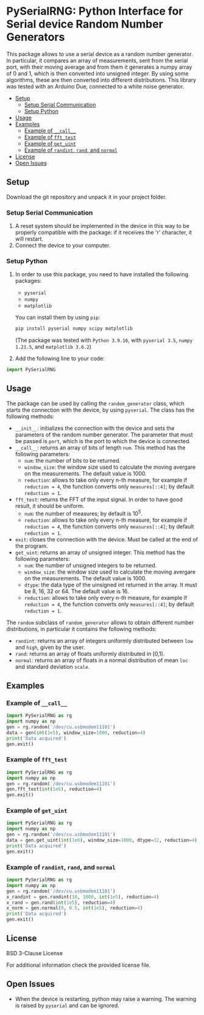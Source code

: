 <!-- omit in toc -->
# PySerialRNG: Python Interface for Serial device Random Number Generators
This package allows to use a serial device as a random number generator. In particular, it compares an array of measurements, sent from the serial port, with their moving average and from them it generates a numpy array of 0 and 1, which is then converted into unsigned integer. By using some algorithms, these are then converted into different distributions. 
This library was tested with an Arduino Due, connected to a white noise generator.

- [Setup](#setup)
  - [Setup Serial Communication](#setup-serial-communication)
  - [Setup Python](#setup-python)
- [Usage](#usage)
- [Examples](#examples)
  - [Example of ```__call__```](#example-of-__call__)
  - [Example of ```fft_test```](#example-of-fft_test)
  - [Example of ```get_uint```](#example-of-get_uint)
  - [Example of ```randint```, ```rand```, and ```normal```](#example-of-randint-rand-and-normal)
- [License](#license)
- [Open Issues](#open-issues)

## Setup
Download the git repository and unpack it in your project folder.

### Setup Serial Communication
1. A reset system should be implemented in the device in this way to be properly compatible with the package: if it receives the 'r' character, it will restart.
2. Connect the device to your computer.

### Setup Python
1. In order to use this package, you need to have installed the following packages:
    - ```pyserial```
    - ```numpy```
    - ```matplotlib```

    You can install them by using ```pip```:
    ```zsh
    pip install pyserial numpy scipy matplotlib
    ```
    (The package was tested with ```Python 3.9.16```, with ```pyserial 3.5```, ```numpy 1.21.5```, and ```matplotlib 3.6.2```)
2. Add the following line to your code:
```python
import PySerialRNG
```

## Usage
The package can be used by calling the ```random_generator``` class, which starts the connection with the device, by using ```pyserial```. The class has the following methods:
- ```__init__```: initializes the connection with the device and sets the parameters of the random number generator. The parameter that must be passed is ```port```, which is the port to which the device is connected.
- ```__call__```: returns an array of bits of length ```num```. This method has the following parameters:
  - ```num```: the number of bits to be returned.
  - ```window_size```: the window size used to calculate the moving avergare on the measurements. The default value is 1000.
  - ```reduction```: allows to take only every n-th measure, for example if ```reduction = 4```, the function converts only ```measures[::4]```; by default ```reduction = 1```.
- ```fft_test```: returns the FFT of the input signal. In order to have good result, it should be uniform.
  - ```num```: the number of measures; by default is $10^5$.
  - ```reduction```: allows to take only every n-th measure, for example if ```reduction = 4```, the function converts only ```measures[::4]```; by default ```reduction = 1```.
- ```exit```: closes the connection with the device. Must be called at the end of the program.
- ```get_uint```: returns an array of unsigned integer. This method has the following parameters:
  - ```num```: the number of unsigned integers to be returned.
  - ```window_size```: the window size used to calculate the moving avergare on the measurements. The default value is 1000.
  - ```dtype```: the data type of the uinsigned int returned in the array. It must be 8, 16, 32 or 64. The default value is 16.
  - ```reduction```: allows to take only every n-th measure, for example if ```reduction = 4```, the function converts only ```measures[::4]```; by default ```reduction = 1```.

The ```random``` subclass of ```random_generator``` allows to obtain different number distributions, in particular it contains the following methods:
- ```randint```: returns an array of integers uniformly distributed between `low` and `high`, given by the user.
- ```rand```: returns an array of floats uniformly distributed in [0,1).
- ```normal```: returns an array of floats in a normal distribution of mean `loc` and standard deviation `scale`.

## Examples
### Example of ```__call__```
```python
import PySerialRNG as rg
import numpy as np
gen = rg.random('/dev/cu.usbmodem11101')
data = gen(int(1e5), window_size=1000, reduction=4)
print('Data acquired')
gen.exit()
```

### Example of ```fft_test```
```python
import PySerialRNG as rg
import numpy as np
gen = rg.random('/dev/cu.usbmodem11101')
gen.fft_test(int(1e6), reduction=4)
gen.exit()
```

### Example of ```get_uint```
```python
import PySerialRNG as rg
import numpy as np
gen = rg.random('/dev/cu.usbmodem11101')
data = gen.get_uint(int(1e6), window_size=1000, dtype=32, reduction=4)
print('Data acquired')
gen.exit()
```

### Example of ```randint```, ```rand```, and ```normal``` 
```python
import PySerialRNG as rg
import numpy as np
gen = rg.random('/dev/cu.usbmodem11101')
x_randint = gen.randint(10, 1000, int(1e5), reduction=4)
x_rand = gen.rand(int(1e5), reduction=4)
x_norm = gen.normal(0, 0.5, int(1e5), reduction=4)
print('Data acquired')
gen.exit()
```

## License

BSD 3-Clause License

For additional information check the provided license file.

## Open Issues
- When the device is restarting, python may raise a warning. The warning is raised by ```pyserial``` and can be ignored.